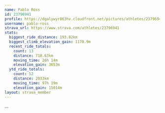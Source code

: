 ```yaml
---
name: Pablo Ross
id: 23796941
profile: https://dgalywyr863hv.cloudfront.net/pictures/athletes/23796941/14615399/1/large.jpg
username: pablo-ross
strava_url: https://www.strava.com/athletes/23796941
stats:
  biggest_ride_distance: 193.82km
  biggest_climb_elevation_gain: 1170.9m
  recent_ride_totals:
    count: 13
    distance: 718.63km
    moving_time: 26h 14m
    elevation_gain: 3653m
  ytd_ride_totals:
    count: 52
    distance: 2033km
    moving_time: 97h 19m
    elevation_gain: 15014m
layout: strava_member
--- 
```

...
